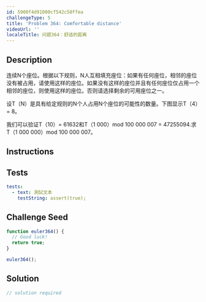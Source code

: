 ```yaml
---
id: 5900f4d91000cf542c50ffea
challengeType: 5
title: 'Problem 364: Comfortable distance'
videoUrl: ''
localeTitle: 问题364：舒适的距离
---
```


## Description
<section id="description">连续N个座位。根据以下规则，N人互相填充座位：如果有任何座位，相邻的座位没有被占用，请使用这样的座位。如果没有这样的座位并且有任何座位仅占用一个相邻的座位，则使用这样的座位。否则请选择剩余的可用座位之一。 <p>设T（N）是具有给定规则的N个人占用N个座位的可能性的数量。下图显示T（4）= 8。 </p><p>我们可以验证T（10）= 61632和T（1 000）mod 100 000 007 = 47255094.求T（1 000 000）mod 100 000 007。 </p></section>

## Instructions
<section id="instructions">
</section>

## Tests
<section id='tests'>

```yml
tests:
  - text: 測試文本
    testString: assert(true);

```

</section>

## Challenge Seed
<section id='challengeSeed'>

<div id='js-seed'>

```js
function euler364() {
  // Good luck!
  return true;
}

euler364();

```

</div>



</section>

## Solution
<section id='solution'>

```js
// solution required
```
</section>

